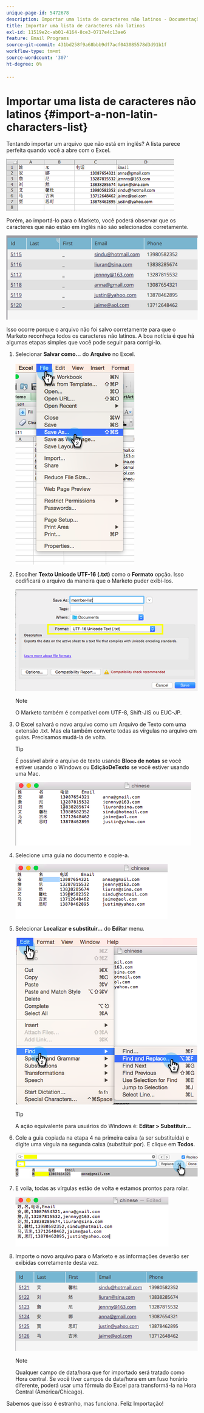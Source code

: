 ```yaml
---
unique-page-id: 5472678
description: Importar uma lista de caracteres não latinos - Documentação do Marketo - Documentação do produto
title: Importar uma lista de caracteres não latinos
exl-id: 11519e2c-ab01-4164-8ce3-0717e4c13ae6
feature: Email Programs
source-git-commit: 431bd258f9a68bbb9df7acf043085578d3d91b1f
workflow-type: tm+mt
source-wordcount: '307'
ht-degree: 0%

---
```


# Importar uma lista de caracteres não latinos {#import-a-non-latin-characters-list}

Tentando importar um arquivo que não está em inglês? A lista parece perfeita quando você a abre com o Excel.

![](assets/image2015-2-10-9-3a34-3a57.png)

Porém, ao importá-lo para o Marketo, você poderá observar que os caracteres que não estão em inglês não são selecionados corretamente.

![](assets/image2015-2-10-9-3a35-3a49.png)

Isso ocorre porque o arquivo não foi salvo corretamente para que o Marketo reconheça todos os caracteres não latinos. A boa notícia é que há algumas etapas simples que você pode seguir para corrigi-lo.

1. Selecionar **Salvar como...** do **Arquivo** no Excel.

   ![](assets/image2015-2-10-9-3a46-3a44.png)

1. Escolher **Texto Unicode UTF-16 (.txt)** como o **Formato** opção. Isso codificará o arquivo da maneira que o Marketo puder exibi-los.

   ![](assets/image2015-2-10-9-3a48-3a7.png)

   >[!NOTE]
   >
   >O Marketo também é compatível com UTF-8, Shift-JIS ou EUC-JP.

1. O Excel salvará o novo arquivo como um Arquivo de Texto com uma extensão .txt. Mas ela também converte todas as vírgulas no arquivo em guias. Precisamos mudá-la de volta.

   >[!TIP]
   >
   >É possível abrir o arquivo de texto usando **Bloco de notas** se você estiver usando o Windows ou **EdiçãoDeTexto** se você estiver usando uma Mac.

   ![](assets/image2015-2-10-9-3a51-3a41.png)

1. Selecione uma guia no documento e copie-a.

   ![](assets/image2015-2-10-9-3a55-3a53.png)

1. Selecionar **Localizar e substituir...** do **Editar** menu.

   ![](assets/image2015-2-10-9-3a59-3a8.png)

   >[!TIP]
   >
   >A ação equivalente para usuários do Windows é: **Editar > Substituir...**

1. Cole a guia copiada na etapa 4 na primeira caixa (a ser substituída) e digite uma vírgula na segunda caixa (substituir por). E clique em **Todos**.

   ![](assets/image2015-2-10-10-3a8-3a53.png)

1. E voila, todas as vírgulas estão de volta e estamos prontos para rolar.

   ![](assets/image2015-2-10-10-3a14-3a45.png)

1. Importe o novo arquivo para o Marketo e as informações deverão ser exibidas corretamente desta vez.

   ![](assets/image2015-2-10-10-3a16-3a9.png)

   >[!NOTE]
   >
   >Qualquer campo de data/hora que for importado será tratado como Hora central. Se você tiver campos de data/hora em um fuso horário diferente, poderá usar uma fórmula do Excel para transformá-la na Hora Central (América/Chicago).

Sabemos que isso é estranho, mas funciona. Feliz Importação!
